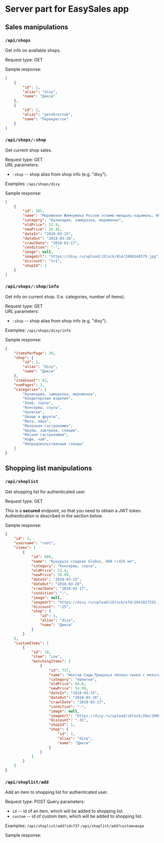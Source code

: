 # Server part for EasySales app

## Sales manipulations

### `/api/shops` 
Get info on available shops.

Request type: GET

Sample response:
```json
[
    {
        "id": 1,
        "alias": "dixy",
        "name": "Дикси"
    },
    {
        "id": 2,
        "alias": "perekrestok",
        "name": "Перекресток"
    }
]
```

### `/api/shops/:shop` 
Get current shop sales.

Request type: GET\
URL parameters:
* `:shop` -- shop alias from shop info (e.g. "dixy").

Examples:
`/api/shops/dixy`

Sample response:
```json
[
    {
        "id": 565,
        "name": "Мороженое Жемчужина России эскимо миндаль-карамель, 80 г",
        "category": "Кулинария, заморозка, мороженое",
        "oldPrice": 52.9,
        "newPrice": 26.45,
        "dateIn": "2018-03-15",
        "dateOut": "2018-03-28",
        "crawlDate": "2018-03-17",
        "condition": "-",
        "image": null,
        "imageUrl": "https://dixy.ru/upload/iblock/814/2000148579.jpg",
        "discount": "1+1",
        "shopId": 1
    }
]
``` 

### `/api/shops/:shop/info`
Get info on current shop. (I.e. categories, number of items).

Request type: GET\
URL parameters:
* `:shop` -- shop alias from shop info (e.g. "dixy").

Examples:
`/api/shops/dixy/info`

Sample response:
```json
{
    "itemsPerPage": 30,
    "shop": {
        "id": 1,
        "alias": "dixy",
        "name": "Дикси"
    },
    "itemCount": 62,
    "numPages": 3,
    "categories": [
        "Кулинария, заморозка, мороженое",
        "Кондитерские изделия",
        "Хлеб, торты",
        "Консервы, соусы",
        "Напитки",
        "Овощи и фрукты",
        "Мясо, яйцо",
        "Молочная гастрономия",
        "Крупы, завтраки, специи",
        "Мясная гастрономия",
        "Кофе, чай",
        "Непродовольственные товары"
    ]
}
```

## Shopping list manipulations

### `/api/shoplist`
Get shopping list for authenticated user.

Request type: GET

This is a **secured** endpoint, so that you need to obtain
a JWT token. Authentication is described in the section below.

Sample response:
```json
{
    "id": 1,
    "username": "root",
    "items": [
        {
            "id": 606,
            "name": "Кукуруза сладкая Globus, 400 г/425 мл",
            "category": "Консервы, соусы",
            "oldPrice": 53.4,
            "newPrice": 39.99,
            "dateIn": "2018-03-15",
            "dateOut": "2018-03-28",
            "crawlDate": "2018-03-17",
            "condition": "-",
            "image": null,
            "imageUrl": "https://dixy.ru/upload/iblock/efd/1041027555.jpg",
            "discount": "-25",
            "shop": {
                "id": 1,
                "alias": "dixy",
                "name": "Дикси"
            }
        }
    ],
    "customItems": [
        {
            "id": 18,
            "item": "сок",
            "matchingItems": [
                {
                    "id": 737,
                    "name": "Нектар Сады Придонья яблоко-тыква с мякотью; яблоко-морковь; яблоко-алыча с мякотью; сок томатный, 1 л",
                    "category": "Напитки",
                    "oldPrice": 84.6,
                    "newPrice": 54.99,
                    "dateIn": "2018-03-15",
                    "dateOut": "2018-03-28",
                    "crawlDate": "2018-03-17",
                    "condition": "-",
                    "image": null,
                    "imageUrl": "https://dixy.ru/upload/iblock/26e/2000223786.jpg",
                    "discount": "-35",
                    "shopId": 1,
                    "shop": {
                        "id": 1,
                        "alias": "dixy",
                        "name": "Дикси"
                    }
                }               
            ]
        }
    ]
}
```

### `/api/shoplist/add`
Add an item to shopping list for authenticated user.

Request type: POST
Query parameters:
* `id` -- id of an item, which will be added to shopping list.
* `custom` -- id of custom item, which will be added to shopping list.

Examples:
`/api/shoplist/add?id=737`
`/api/shoplist/add?custom=вода`

Sample response:
